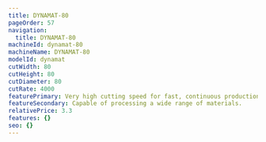 ```yaml
---
title: DYNAMAT-80
pageOrder: 57
navigation:
  title: DYNAMAT-80
machineId: dynamat-80
machineName: DYNAMAT-80
modelId: dynamat
cutWidth: 80
cutHeight: 80
cutDiameter: 80
cutRate: 4000
featurePrimary: Very high cutting speed for fast, continuous production.
featureSecondary: Capable of processing a wide range of materials.
relativePrice: 3.3
features: {}
seo: {}
---
```

